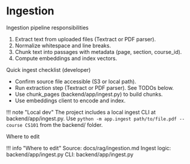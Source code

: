 # Ingestion

Ingestion pipeline responsibilities

1. Extract text from uploaded files (Textract or PDF parser).
2. Normalize whitespace and line breaks.
3. Chunk text into passages with metadata (page, section, course_id).
4. Compute embeddings and index vectors.

Quick ingest checklist (developer)

- Confirm source file accessible (S3 or local path).
- Run extraction step (Textract or PDF parser). See TODOs below.
- Use chunk_pages (backend/app/ingest.py) to build chunks.
- Use embeddings client to encode and index.

!!! note "Local dev"
    The project includes a local ingest CLI at backend/app/ingest.py. Use `python -m app.ingest path/to/file.pdf --course CS101` from the backend/ folder.

Where to edit

!!! info "Where to edit"
    Source: docs/rag/ingestion.md
    Ingest logic: backend/app/ingest.py
    CLI: backend/app/ingest.py
